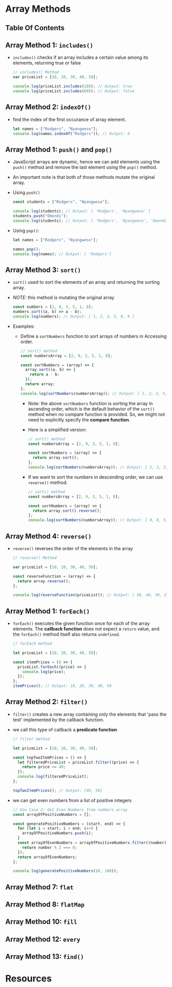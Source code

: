# Array Methods

## Table Of Contents

## Array Method 1: `includes()`

- `includes()` checks if an array includes a certain value among its elements, returning true or false

  ```js
  // includes() Method
  var priceList = [10, 20, 30, 40, 50];

  console.log(priceList.includes(10)); // Output: true
  console.log(priceList.includes(60)); // Output: false
  ```

## Array Method 2: `indexOf()`

- find the index of the first occurance of array element.
  ```js
  let names = ["Rodgers", "Nyangweso"];
  console.log(names.indexOf("Rodgers")); // Output: 0
  ```

## Array Method 1: `push()` and `pop()`

- JavaScript arrays are dynamic, hence we can add elements using the `push()` method and remove the last element using the `pop()` method.
- An important note is that both of those methods mutate the original array.
- Using `push()`

  ```js
  const students = ["Rodgers", "Nyangweso"];

  console.log(students); // Output: [ 'Rodgers', 'Nyangweso' ]
  students.push("Omondi");
  console.log(students); // Output: [ 'Rodgers', 'Nyangweso', 'Omondi' ]
  ```

- Using `pop()`:

  ```js
  let names = ["Rodgers", "Nyangweso"];

  names.pop();
  console.log(names); // Output: [ 'Rodgers']
  ```

## Array Method 3: `sort()`

- `sort()` used to sort the elements of an array and returning the sorting array.
- _NOTE:_ this method is mutating the original array

  ```js
  const numbers = [2, 9, 3, 5, 1, 8];
  numbers.sort((a, b) => a - b);
  console.log(numbers); // Output: [ 1, 2, 3, 5, 8, 9 ]
  ```

- Examples:

  - Define a `sortNumbers` function to sort arrays of numbers in Accessing order.

    ```js
    // sort() method
    const numbersArray = [2, 9, 3, 5, 1, 8];

    const sortNumbers = (array) => {
      array.sort((a, b) => {
        return a - b;
      });
      return array;
    };
    console.log(sortNumbers(numbersArray)); // Output: [ 1, 2, 3, 5, 8, 9 ]
    ```

    - Note: the above `sortNumbers` function is sorting the array in ascending order, which is the default behavior of the `sort()` method when no compare function is provided. So, we might not need to explicitly specify the **compare function**.
    - Here is a simplified version:

      ```js
      // sort() method
      const numbersArray = [2, 9, 3, 5, 1, 8];

      const sortNumbers = (array) => {
        return array.sort();
      };
      console.log(sortNumbers(numbersArray)); // Output: [ 1, 2, 3, 5, 8, 9 ]
      ```

    - If we want to sort the numbers in descending order, we can use `reverse()` method.

      ```js
      // sort() method
      const numbersArray = [2, 9, 3, 5, 1, 8];

      const sortNumbers = (array) => {
        return array.sort().reverse();
      };
      console.log(sortNumbers(numbersArray)); // Output: [ 9, 8, 5, 3, 2, 1 ]
      ```

## Array Method 4: `reverse()`

- `reverse()` reverses the order of the elements in the array

  ```js
  // reverse() Method

  var priceList = [10, 20, 30, 40, 50];

  const reverseFunction = (array) => {
    return array.reverse();
  };

  console.log(reverseFunction(priceList)); // Output: [ 50, 40, 30, 20, 10 ]
  ```

## Array Method 1: `forEach()`

- `forEach()` executes the given function once for each of the array elements. The **callback function** does not expect a `return` value, and the `forEach()` method itself also returns `undefined`.

  ```js
  // forEach method

  let priceList = [10, 20, 30, 40, 50];

  const itemPrices = () => {
    priceList.forEach((price) => {
      console.log(price);
    });
  };
  itemPrices(); // Output: 10, 20, 30, 40, 50
  ```

## Array Method 2: `filter()`

- `filter()` creates a new array containing only the elements that 'pass the test' implemented by the callback function.
- we call this type of callback a **predicate function**

  ```js
  // filter method

  let priceList = [10, 20, 30, 40, 50];

  const topTwoItemPrices = () => {
    let filteredPriceList = priceList.filter((price) => {
      return price >= 40;
    });
    console.log(filteredPriceList);
  };

  topTwoItemPrices(); // Output: [40, 50]
  ```

- we can get even numbers from a list of positive integers

  ```js
  // Use Case 2: Get Even Numbers from numbers array
  const arrayOfPositiveNumbers = [];

  const generatePositiveNumbers = (start, end) => {
    for (let i = start; i < end; i++) {
      arrayOfPositiveNumbers.push(i);
    }
    const arrayOfEvenNumbers = arrayOfPositiveNumbers.filter((number) => {
      return number % 2 === 0;
    });
    return arrayOfEvenNumbers;
  };

  console.log(generatePositiveNumbers(10, 100));
  ```

## Array Method 7: `flat`

## Array Method 8: `flatMap`

## Array Method 10: `fill`

## Array Method 12: `every`

## Array Method 13: `find()`

# Resources
